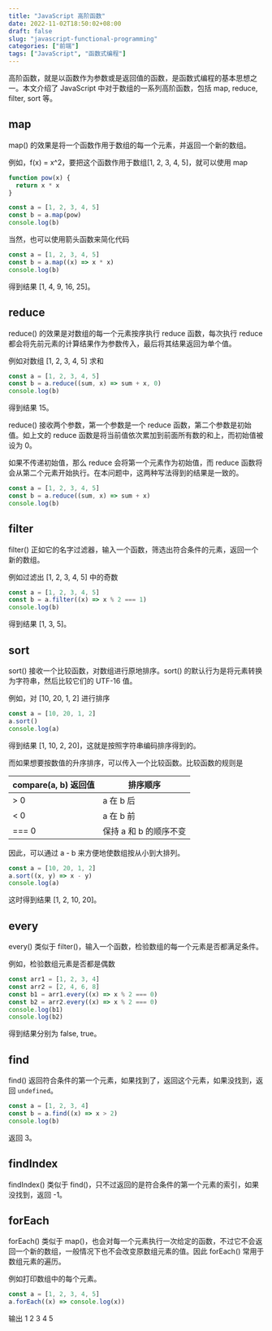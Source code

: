 ```yaml
---
title: "JavaScript 高阶函数"
date: 2022-11-02T18:50:02+08:00
draft: false
slug: "javascript-functional-programming"
categories: ["前端"]
tags: ["JavaScript", "函数式编程"]
---
```


高阶函数，就是以函数作为参数或是返回值的函数，是函数式编程的基本思想之一。本文介绍了 JavaScript 中对于数组的一系列高阶函数，包括 map, reduce, filter, sort 等。

<!--more-->

## map

map() 的效果是将一个函数作用于数组的每一个元素，并返回一个新的数组。

例如，f(x) = x^2，要把这个函数作用于数组[1, 2, 3, 4, 5]，就可以使用 map

```js
function pow(x) {
  return x * x
}

const a = [1, 2, 3, 4, 5]
const b = a.map(pow)
console.log(b)
```

当然，也可以使用箭头函数来简化代码

```js
const a = [1, 2, 3, 4, 5]
const b = a.map((x) => x * x)
console.log(b)
```

得到结果 [1, 4, 9, 16, 25]。

## reduce

reduce() 的效果是对数组的每一个元素按序执行 reduce 函数，每次执行 reduce 都会将先前元素的计算结果作为参数传入，最后将其结果返回为单个值。

例如对数组 [1, 2, 3, 4, 5] 求和

```js
const a = [1, 2, 3, 4, 5]
const b = a.reduce((sum, x) => sum + x, 0)
console.log(b)
```

得到结果 15。

reduce() 接收两个参数，第一个参数是一个 reduce 函数，第二个参数是初始值。如上文的 reduce 函数是将当前值依次累加到前面所有数的和上，而初始值被设为 0。

如果不传递初始值，那么 reduce 会将第一个元素作为初始值，而 reduce 函数将会从第二个元素开始执行。在本问题中，这两种写法得到的结果是一致的。

```js
const a = [1, 2, 3, 4, 5]
const b = a.reduce((sum, x) => sum + x)
console.log(b)
```

## filter

filter() 正如它的名字过滤器，输入一个函数，筛选出符合条件的元素，返回一个新的数组。

例如过滤出 [1, 2, 3, 4, 5] 中的奇数

```js
const a = [1, 2, 3, 4, 5]
const b = a.filter((x) => x % 2 === 1)
console.log(b)
```

得到结果 [1, 3, 5]。

## sort

sort() 接收一个比较函数，对数组进行原地排序。sort() 的默认行为是将元素转换为字符串，然后比较它们的 UTF-16 值。

例如，对 [10, 20, 1, 2] 进行排序

```js
const a = [10, 20, 1, 2]
a.sort()
console.log(a)
```

得到结果 [1, 10, 2, 20]，这就是按照字符串编码排序得到的。

而如果想要按数值的升序排序，可以传入一个比较函数。比较函数的规则是

| compare(a, b) 返回值 | 排序顺序               |
| -------------------- | ---------------------- |
| > 0                  | a 在 b 后              |
| < 0                  | a 在 b 前              |
| === 0                | 保持 a 和 b 的顺序不变 |

因此，可以通过 a - b 来方便地使数组按从小到大排列。

```js
const a = [10, 20, 1, 2]
a.sort((x, y) => x - y)
console.log(a)
```

这时得到结果 [1, 2, 10, 20]。

## every

every() 类似于 filter()，输入一个函数，检验数组的每一个元素是否都满足条件。

例如，检验数组元素是否都是偶数

```js
const arr1 = [1, 2, 3, 4]
const arr2 = [2, 4, 6, 8]
const b1 = arr1.every((x) => x % 2 === 0)
const b2 = arr2.every((x) => x % 2 === 0)
console.log(b1)
console.log(b2)
```

得到结果分别为 false, true。

## find

find() 返回符合条件的第一个元素，如果找到了，返回这个元素，如果没找到，返回 `undefined`。

```js
const a = [1, 2, 3, 4]
const b = a.find((x) => x > 2)
console.log(b)
```

返回 3。

## findIndex

findIndex() 类似于 find()，只不过返回的是符合条件的第一个元素的索引，如果没找到，返回 -1。

## forEach

forEach() 类似于 map()，也会对每一个元素执行一次给定的函数，不过它不会返回一个新的数组，一般情况下也不会改变原数组元素的值。因此 forEach() 常用于数组元素的遍历。

例如打印数组中的每个元素。

```js
const a = [1, 2, 3, 4, 5]
a.forEach((x) => console.log(x))
```

输出 1 2 3 4 5
